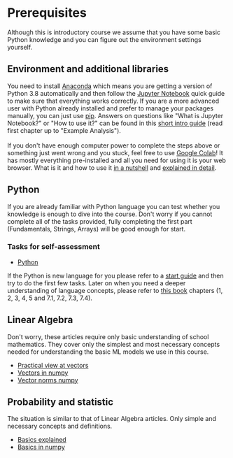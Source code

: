 # Prerequisites

Although this is introductory course we assume that you have some basic Python knowledge and you can figure out the environment settings yourself.

## Environment and additional libraries
You need to install [Anaconda](https://docs.conda.io/projects/conda/en/latest/user-guide/install/index.html) which means you are getting a version of Python 3.8 automatically and then follow the [Jupyter Notebook](https://jupyter-notebook-beginner-guide.readthedocs.io/en/latest/) quick guide to make sure that everything works correctly. If you are a more advanced user with Python already installed and prefer to manage your packages manually, you can just use [pip](https://jupyter.org/install). Answers on questions like "What is Jupyter Notebook?" or "How to use it?" can be found in this [short intro guide](https://www.dataquest.io/blog/jupyter-notebook-tutorial/) (read first chapter up to "Example Analysis").<br><br>
If you don't have enough computer power to complete the steps above or something just went wrong and you stuck, feel free to use [Google Colab](https://colab.research.google.com/)! It has mostly everything pre-installed and all you need for using it is your web browser. What is it and how to use it [in a nutshell](https://medium.com/@dinaelhanan/an-absolute-beginners-guide-to-google-colaboratory-d55c0eb375de) and [explained in detail](https://www.tutorialspoint.com/google_colab/google_colab_quick_guide.htm).

## Python

If you are already familiar with Python language you can test whether you knowledge is enough to dive into the course. Don't worry if you cannot complete all of the tasks provided, fully completing the first part (Fundamentals, Strings, Arrays) will be good enough for start.
### Tasks for self-assessment
- [Python](https://github.com/dr-leto/ml-intro/blob/2021/0_prerequisites/python_tasks.md)

If the Python is new language for you please refer to a [start guide](https://www.stavros.io/tutorials/python/) and then try to do the first few tasks. Later on when you need a deeper understanding of language concepts, please refer to [this book](https://diveintopython3.problemsolving.io/) chapters (1, 2, 3, 4, 5 and 7.1, 7.2, 7.3, 7.4).

## Linear Algebra
Don't worry, these articles require only basic understanding of school mathematics. They cover only the simplest and most necessary concepts needed for understanding the basic ML models we use in this course.
- [Practical view at vectors](https://towardsdatascience.com/a-practical-look-at-vectors-and-your-data-95bde21b37d1)
- [Vectors in numpy](https://machinelearningmastery.com/gentle-introduction-vectors-machine-learning/)
- [Vector norms numpy](https://machinelearningmastery.com/vector-norms-machine-learning/)

## Probability and statistic
The situation is similar to that of Linear Algebra articles. Only simple and necessary concepts and definitions.
- [Basics explained](https://towardsdatascience.com/probability-and-statistics-for-data-science-part-1-3eed6051c40d)
- [Basics in numpy](https://machinelearningmastery.com/introduction-to-expected-value-variance-and-covariance/)
